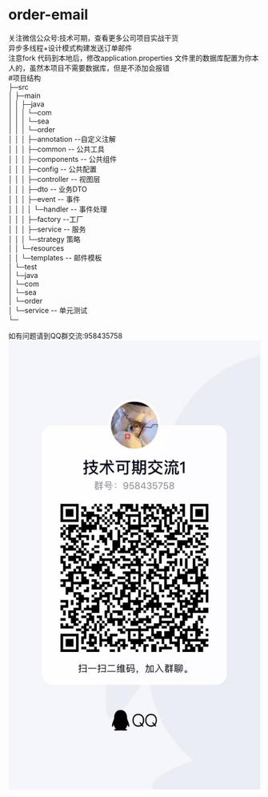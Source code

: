 # order-email
关注微信公众号:技术可期，查看更多公司项目实战干货<br />
异步多线程+设计模式构建发送订单邮件<br />
注意fork 代码到本地后，修改application.properties 文件里的数据库配置为你本人的，虽然本项目不需要数据库，但是不添加会报错<br />
#项目结构<br />
├─src<br />
│  ├─main<br />
│  │  ├─java<br />
│  │  │  └─com<br />
│  │  │      └─sea<br />
│  │  │          └─order<br />
│  │  │              ├─annotation    --自定义注解<br />
│  │  │              ├─common        -- 公共工具<br />
│  │  │              ├─components    -- 公共组件<br />
│  │  │              ├─config        -- 公共配置<br />
│  │  │              ├─controller    -- 视图层<br />
│  │  │              ├─dto           -- 业务DTO<br />
│  │  │              ├─event         -- 事件<br />
│  │  │              │  └─handler   -- 事件处理<br />
│  │  │              ├─factory       --工厂<br />
│  │  │              ├─service       -- 服务<br />
│  │  │              └─strategy      策略<br />
│  │  └─resources<br />
│  │      └─templates                -- 邮件模板<br />
│  └─test<br />
│      └─java<br />
│          └─com<br />
│              └─sea<br />
│                  └─order<br />
│                      └─service      -- 单元测试<br />
└─


如有问题请到QQ群交流:958435758<br />
![](https://github.com/xianhaiGitHub/order-email/blob/master/images/T1.jpg)
